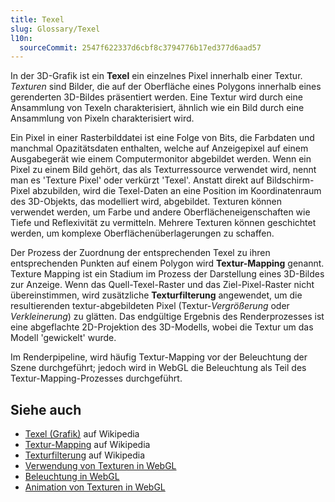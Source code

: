 ```yaml
---
title: Texel
slug: Glossary/Texel
l10n:
  sourceCommit: 2547f622337d6cbf8c3794776b17ed377d6aad57
---
```


In der 3D-Grafik ist ein **Texel** ein einzelnes Pixel innerhalb einer Textur. _Texturen_ sind Bilder, die auf der Oberfläche eines Polygons innerhalb eines gerenderten 3D-Bildes präsentiert werden. Eine Textur wird durch eine Ansammlung von Texeln charakterisiert, ähnlich wie ein Bild durch eine Ansammlung von Pixeln charakterisiert wird.

Ein Pixel in einer Rasterbilddatei ist eine Folge von Bits, die Farbdaten und manchmal Opazitätsdaten enthalten, welche auf Anzeigepixel auf einem Ausgabegerät wie einem Computermonitor abgebildet werden. Wenn ein Pixel zu einem Bild gehört, das als Texturressource verwendet wird, nennt man es 'Texture Pixel' oder verkürzt 'Texel'. Anstatt direkt auf Bildschirm-Pixel abzubilden, wird die Texel-Daten an eine Position im Koordinatenraum des 3D-Objekts, das modelliert wird, abgebildet. Texturen können verwendet werden, um Farbe und andere Oberflächeneigenschaften wie Tiefe und Reflexivität zu vermitteln. Mehrere Texturen können geschichtet werden, um komplexe Oberflächenüberlagerungen zu schaffen.

Der Prozess der Zuordnung der entsprechenden Texel zu ihren entsprechenden Punkten auf einem Polygon wird **Textur-Mapping** genannt. Texture Mapping ist ein Stadium im Prozess der Darstellung eines 3D-Bildes zur Anzeige. Wenn das Quell-Texel-Raster und das Ziel-Pixel-Raster nicht übereinstimmen, wird zusätzliche **Texturfilterung** angewendet, um die resultierenden textur-abgebildeten Pixel (Textur-_Vergrößerung_ oder _Verkleinerung_) zu glätten. Das endgültige Ergebnis des Renderprozesses ist eine abgeflachte 2D-Projektion des 3D-Modells, wobei die Textur um das Modell 'gewickelt' wurde.

Im Renderpipeline, wird häufig Textur-Mapping vor der Beleuchtung der Szene durchgeführt; jedoch wird in WebGL die Beleuchtung als Teil des Textur-Mapping-Prozesses durchgeführt.

## Siehe auch

- [Texel (Grafik)](<https://en.wikipedia.org/wiki/Texel_(graphics)>) auf Wikipedia
- [Textur-Mapping](https://en.wikipedia.org/wiki/Texture_mapping) auf Wikipedia
- [Texturfilterung](https://en.wikipedia.org/wiki/Texture_filtering) auf Wikipedia
- [Verwendung von Texturen in WebGL](/de/docs/Web/API/WebGL_API/Tutorial/Using_textures_in_WebGL)
- [Beleuchtung in WebGL](/de/docs/Web/API/WebGL_API/Tutorial/Lighting_in_WebGL)
- [Animation von Texturen in WebGL](/de/docs/Web/API/WebGL_API/Tutorial/Animating_textures_in_WebGL)
